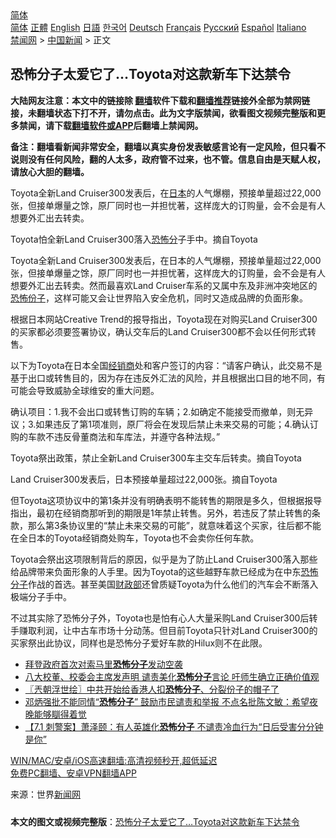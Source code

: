  <!-- 面包屑导航 --> <div class="breadcrumb"><!-- GTranslate: https://gtranslate.io/ -->  <div class="switcher notranslate">  <div class="selected">  <a href="#" onclick="return false;"> 简体</a>  </div>  <div class="option">  <a href="https://www.bannedbook.org" onclick="doGTranslate('zh-CN|zh-CN');jQuery('div.switcher div.selected a').html(jQuery(this).html());return false;" title="简体中文" class="nturl selected"> 简体</a>  <a href="https://www.bannedbook.org/zh-tw/" onclick="doGTranslate('zh-CN|zh-TW');jQuery('div.switcher div.selected a').html(jQuery(this).html());return false;" title="繁體中文" class="nturl"> 正體</a>  <a href="https://www.bannedbook.org/en/" onclick="doGTranslate('zh-CN|en');jQuery('div.switcher div.selected a').html(jQuery(this).html());return false;" title="English" class="nturl"> English</a>  <a href="https://www.bannedbook.org/ja/" onclick="doGTranslate('zh-CN|ja');jQuery('div.switcher div.selected a').html(jQuery(this).html());return false;" title="日本語" class="nturl"> 日語</a>  <a href="https://www.bannedbook.org/ko/" onclick="doGTranslate('zh-CN|ko');jQuery('div.switcher div.selected a').html(jQuery(this).html());return false;" title="한국어" class="nturl"> 한국어</a>  <a href="https://www.bannedbook.org/de/" onclick="doGTranslate('zh-CN|de');jQuery('div.switcher div.selected a').html(jQuery(this).html());return false;" title="Deutsch" class="nturl"> Deutsch</a>  <a href="https://www.bannedbook.org/fr/" onclick="doGTranslate('zh-CN|fr');jQuery('div.switcher div.selected a').html(jQuery(this).html());return false;" title="Français" class="nturl"> Français</a>  <a href="https://www.bannedbook.org/ru/" onclick="doGTranslate('zh-CN|ru');jQuery('div.switcher div.selected a').html(jQuery(this).html());return false;" title="Русский" class="nturl"> Русский</a>  <a href="https://www.bannedbook.org/es/" onclick="doGTranslate('zh-CN|es');jQuery('div.switcher div.selected a').html(jQuery(this).html());return false;" title="Español" class="nturl"> Español</a>  <a href="https://www.bannedbook.org/it/" onclick="doGTranslate('zh-CN|it');jQuery('div.switcher div.selected a').html(jQuery(this).html());return false;" title="Italiano" class="nturl"> Italiano</a>  </div>  </div>      <div class='breadcrumb-sub'><!-- Breadcrumb NavXT 6.3.0 --> <a href="https://www.bannedbook.org/" class="home">禁闻网</a> &gt; <a href="https://www.bannedbook.org/bnews/cnnews/" class="category">中国新闻</a> &gt; 正文</div></div><h2>恐怖分子太爱它了…Toyota对这款新车下达禁令</h2> <p class="notice"><b>大陆网友注意：本文中的链接除 <a href="https://github.com/bannedbook/fanqiang" >翻墙</a>软件下载和<a href="https://github.com/killgcd/justmysocks/blob/master/README.md">翻墙推荐</a>链接外全部为禁网链接，未翻墙状态下打不开，请勿点击。此为文字版禁闻，欲看图文视频完整版和更多禁闻，请下载<a href="https://github.com/bannedbook/fanqiang">翻墙软件或APP</a>后翻墙上禁闻网。</p><p>备注：翻墙看新闻非常安全，翻墙以真实身份发表敏感言论有一定风险，但只看不说则没有任何风险，翻的人太多，政府管不过来，也不管。信息自由是天赋人权，请放心大胆的翻墙。</b></p>  <div class="entry"> <p id="summary">Toyota全新Land Cruiser300发表后，在<a href="https://www.bannedbook.org/bnews/tag/%e6%97%a5%e6%9c%ac/" class="st_tag internal_tag" rel="tag" title="标签 日本 下的日志">日本</a>的人气爆棚，预接单量超过22,000张，但接单爆量之馀，原厂同时也一并担忧著，这样庞大的订购量，会不会是有人想要外汇出去转卖。</p> <p id="conimg">Toyota怕全新Land Cruiser300落入<a href="https://www.bannedbook.org/bnews/tag/%E6%81%90%E6%80%96%E5%88%86/" class="st_tag internal_tag" rel="tag" title="标签 恐怖分 下的日志">恐怖分</a>子手中。摘自Toyota</p> <p>Toyota全新Land Cruiser300发表后，在日本的人气爆棚，预接单量超过22,000张，但接单爆量之馀，原厂同时也一并担忧著，这样庞大的订购量，会不会是有人想要外汇出去转卖。然而最喜欢Land Cruiser车系的又属中东及非洲冲突地区的<a href="https://www.bannedbook.org/bnews/tag/%E6%81%90%E6%80%96%E4%BB%BD%E5%AD%90/" class="st_tag internal_tag" rel="tag" title="标签 恐怖份子 下的日志">恐怖份子</a>，这样可能又会让世界陷入安全危机，同时又造成品牌的负面形象。</p>  <p>根据日本网站Creative Trend的报导指出，Toyota现在对购买Land Cruiser300的买家都必须要签署协议，确认交车后的Land Cruiser300都不会以任何形式转售。</p> <p>以下为Toyota在日本全国<a href="https://www.bannedbook.org/bnews/tag/%e7%bb%8f%e9%94%80%e5%95%86/" class="st_tag internal_tag" rel="tag" title="标签 经销商 下的日志">经销商</a>处和客户签订的内容：“请客户确认，此交易不是基于出口或转售目的，因为存在违反外汇法的风险，并且根据出口目的地不同，有可能会导致威胁全球维安的重大问题。</p> <p>确认项目：1.我不会出口或转售订购的车辆；2.如确定不能接受而撤单，则无异议；3.如果违反了第1项准则，原厂将会在发现后禁止未来交易的可能；4.确认订购的车款不违反骨董商法和车库法，并遵守各种法规。”</p>  <p>Toyota祭出政策，禁止全新Land Cruiser300车主交车后转卖。摘自Toyota</p> <p>Land Cruiser300发表后，日本预接单量超过22,000张。摘自Toyota</p> <p>但Toyota这项协议中的第1条并没有明确表明不能转售的期限是多久，但根据报导指出，最初在经销商那听到的期限是1年禁止转售。另外，若违反了禁止转售的条款，那么第3条协议里的“禁止未来交易的可能”，就意味着这个买家，往后都不能在全日本的Toyota经销商处购车，Toyota也不会卖你任何车款。</p>  <p>Toyota会祭出这项限制背后的原因，似乎是为了防止Land Cruiser300落入那些给品牌带来负面形象的人手里。因为Toyota的这些越野车款已经成为在中东<a href="https://www.bannedbook.org/bnews/tag/%e6%81%90%e6%80%96%e5%88%86%e5%ad%90/" class="st_tag internal_tag" rel="tag" title="标签 恐怖分子 下的日志">恐怖分子</a>作战的首选。甚至美国<a href="https://www.bannedbook.org/bnews/tag/%E8%B4%A2%E6%94%BF%E9%83%A8/" class="st_tag internal_tag" rel="tag" title="标签 财政部 下的日志">财政部</a>还曾质疑Toyota为什么他们的汽车会不断落入极端分子手中。</p> <p>不过其实除了恐怖分子外，Toyota也是怕有心人大量采购Land Cruiser300后转手赚取利润，让中古车市场十分动荡。但目前Toyota只针对Land Cruiser300的买家祭出此协议，同样也是恐怖分子爱好车款的Hilux则不在此限。</p> <ul class='op-related-articles' title='相关阅读'> <li><a href='https://www.bannedbook.org/bnews/comments/20210722/1591663.html' target='_blank'>拜登政府首次对索马里<b>恐怖分子</b>发动空袭</a></li> <li><a href='https://www.bannedbook.org/bnews/comments/20210709/1583790.html' target='_blank'>八大校董、校委会主席发声明 谴责美化<b>恐怖分子</b>言论 吁师生确立正确价值观</a></li> <li><a href='https://www.bannedbook.org/bnews/ssgc/20210707/1581977.html' target='_blank'>〖兲朝浮世绘〗中共开始给香港人扣<b>恐怖分子</b>、分裂份子的帽子了</a></li> <li><a href='https://www.bannedbook.org/bnews/comments/20210706/1581742.html' target='_blank'>邓炳强批不能同情“<b>恐怖分子</b>” 鼓励市民谴责和举报 不点名批陈文敏：希望夜晚能够瞓得着觉</a></li> <li><a href='https://www.bannedbook.org/bnews/comments/20210704/1580334.html' target='_blank'>【7.1 刺警案】萧泽颐：有人英雄化<b>恐怖分子</b> 不谴责冷血行为“日后受害分分钟是你”</a></li> </ul> <p class="texttj"> <a href="https://github.com/bannedbook/fanqiang/wiki/V2ray%E6%9C%BA%E5%9C%BA" target="_blank">WIN/MAC/安卓/iOS高速翻墙:高清视频秒开,超低延迟</a><br/> <a href="https://github.com/bannedbook/fanqiang/wiki/%E7%A6%81%E9%97%BB%E7%BD%91%E5%AE%89%E5%8D%93%E7%BF%BB%E5%A2%99%E6%96%B0%E9%97%BBAPP" target="_blank">免费PC翻墙、安卓VPN翻墙APP</a></p> <p> 来源：世界<span class='wp_keywordlink_affiliate'><a href="https://www.bannedbook.org/" title="新闻网">新闻网</a></span> </p><a name='sharetosocial'></a>  <div style="margin-bottom:5px;padding-bottom:5px;clear:both"> <div id="archive-pix-1" class="banner-ads"> <!-- AuctionX Display platform tag START --> <div id="26318x728x90x621x_ADSLOT2" clicktrack="%%CLICK_URL_ESC%%"></div> <!-- AuctionX Display platform tag END --> </div> <div id="archive-pix-2" class="banner-ads"> <!-- AuctionX Display platform tag START --> <div id="26315x300x250x621x_ADSLOT2" clicktrack="%%CLICK_URL_ESC%%"></div> <!-- AuctionX Display platform tag END --> </div> </div>  <div id="archive-pix-1" class="banner-ads"> <!-- AuctionX Display platform tag START --> <div id="26318x728x90x621x_ADSLOT3" clicktrack="%%CLICK_URL_ESC%%"></div> <!-- AuctionX Display platform tag END --> </div> <div><b>本文的图文或视频完整版</b>：<a href='https://www.bannedbook.org/bnews/cnnews/20210728/1595591.html'>恐怖分子太爱它了…Toyota对这款新车下达禁令</a></div>  </div><!--END ENTRY--> 